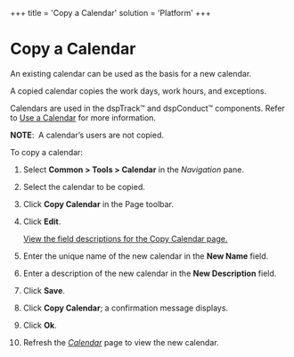+++
title = 'Copy a Calendar'
solution = 'Platform'
+++

# Copy a Calendar

An existing calendar can be used as the basis for a new calendar.

A copied calendar copies the work days, work hours, and exceptions.

Calendars are used in the dspTrack™ and dspConduct™ components. Refer to
[Use a Calendar](Use_a_Calendar.htm) for more information.

**NOTE**:  A calendar’s users are not copied.

To copy a calendar:

1.  Select **Common \> Tools \> Calendar** in the *Navigation* pane.

2.  Select the calendar to be copied.

3.  Click **Copy Calendar** in the Page toolbar.

4.  Click **Edit**.
    
    [View the field descriptions for the Copy Calendar
    page.](../Page_Desc/Copy_Calendar.htm)

5.  Enter the unique name of the new calendar in the **New Name** field.

6.  Enter a description of the new calendar in the **New Description**
    field.

7.  Click **Save**.

8.  Click **Copy Calendar**; a confirmation message displays.

9.  Click **Ok**.

10. Refresh the *[Calendar](../Page_Desc/Calendar.htm)* page to view the
    new calendar.
